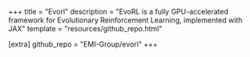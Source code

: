 +++
title = "Evorl"
description = "EvoRL is a fully GPU-accelerated framework for Evolutionary Reinforcement Learning, implemented with JAX"
template = "resources/github_repo.html"

[extra]
github_repo = "EMI-Group/evorl"
+++